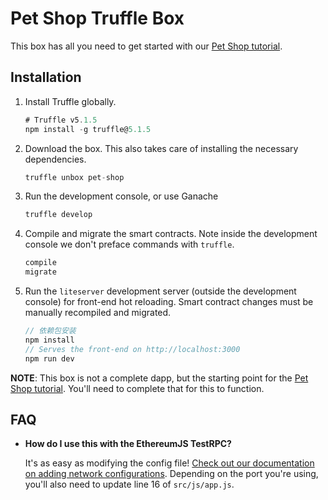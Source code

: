 # Pet Shop Truffle Box

This box has all you need to get started with our [Pet Shop tutorial](http://truffleframework.com/tutorials/pet-shop).



## Installation

1. Install Truffle globally.
    ```javascript
    # Truffle v5.1.5
    npm install -g truffle@5.1.5
    ```

2. Download the box. This also takes care of installing the necessary dependencies.
    ```javascript
    truffle unbox pet-shop
    ```

3. Run the development console, or use Ganache 
    ```javascript
    truffle develop
    ```

4. Compile and migrate the smart contracts. Note inside the development console we don't preface commands with `truffle`.
    ```javascript
    compile
    migrate
    ```

5. Run the `liteserver` development server (outside the development console) for front-end hot reloading. Smart contract changes must be manually recompiled and migrated.
    ```javascript
    // 依赖包安装
    npm install
    // Serves the front-end on http://localhost:3000
    npm run dev
    ```

**NOTE**: This box is not a complete dapp, but the starting point for the [Pet Shop tutorial](http://truffleframework.com/tutorials/pet-shop). You'll need to complete that for this to function.

## FAQ

* __How do I use this with the EthereumJS TestRPC?__

    It's as easy as modifying the config file! [Check out our documentation on adding network configurations](http://truffleframework.com/docs/advanced/configuration#networks). Depending on the port you're using, you'll also need to update line 16 of `src/js/app.js`.

